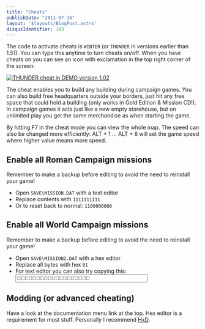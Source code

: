 ```yaml
---
title: "Cheats"
publishDate: "2011-07-16"
layout: '$layouts/BlogPost.astro'
disqusIdentifier: 143
---
```


The code to activate cheats is `WINTER` (or `THUNDER` in versions earlier than 1.51). You can type this anytime to turn cheats on/off. When you have cheats on you can see an icon with exclamation in the top right corner of the screen:

[![THUNDER cheat in DEMO version 1.02](/wp-content/uploads/2011/06/DEMO_Thunder_Cheat.png)](/wp-content/uploads/2011/06/DEMO_Thunder_Cheat.png)

The cheat enables you to build any building during campaign games. You can also build free headquarters outside your borders, just hit any free space that could hold a building (only works in Gold Edition & Mission CD!). In campaign games it acts just like a new empty storehouse, but on unlimited play you get the same merchandise as when starting the game.

By hitting F7 in the cheat mode you can view the whole map. The speed can also be changed more efficiently: ALT + 1 ... ALT + 6 will set the game speed where higher value means more speed.

## Enable all Roman Campaign missions

Remember to make a backup before editing to avoid the need to reinstall your game!

- Open `SAVE\MISSION.DAT` with a text editor
- Replace contents with `1111111111`
- Or to reset back to normal: `1100000000`

## Enable all World Campaign missions

Remember to make a backup before editing to avoid the need to reinstall your game!

- Open `SAVE\MISSION2.DAT` with a hex editor
- Replace all bytes with hex `01`
- For text editor you can also try copying this: <input type="text" size="40" value="" readonly />

## Modding (or advanced cheating)

Have a look at the documentation menu link at the top. Hex editor is a requirement for most stuff. Personally I recommend [HxD](http://mh-nexus.de/en/hxd/).
